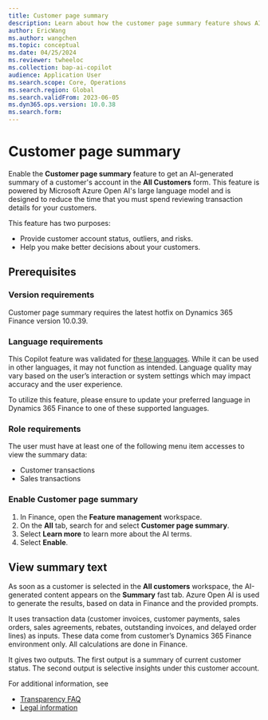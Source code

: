 ```yaml
---
title: Customer page summary
description: Learn about how the customer page summary feature shows AI-generated text in the customer page form.
author: EricWang
ms.author: wangchen
ms.topic: conceptual
ms.date: 04/25/2024
ms.reviewer: twheeloc
ms.collection: bap-ai-copilot
audience: Application User
ms.search.scope: Core, Operations
ms.search.region: Global
ms.search.validFrom: 2023-06-05
ms.dyn365.ops.version: 10.0.38
ms.search.form:    
---
```


# Customer page summary

Enable the **Customer page summary** feature to get an AI-generated summary of a customer's account in the **All Customers** form. This feature is powered by Microsoft Azure Open AI's large language model and is designed to reduce the time that you must spend reviewing transaction details for your customers.

This feature has two purposes:

- Provide customer account status, outliers, and risks.
- Help you make better decisions about your customers.

## Prerequisites

### Version requirements

Customer page summary requires the latest hotfix on Dynamics 365 Finance version 10.0.39.

### Language requirements

This Copilot feature was validated for [these languages](https://go.microsoft.com/fwlink/?linkid=2270154). While it can be used in other languages, it may not function as intended. Language quality may vary based on the user’s interaction or system settings which may impact accuracy and the user experience. 

To utilize this feature, please ensure to update your preferred language in Dynamics 365 Finance to one of these supported languages.

### Role requirements

The user must have at least one of the following menu item accesses to view the summary data:

- Customer transactions
- Sales transactions 

### Enable Customer page summary

1. In Finance, open the **Feature management** workspace.
1. On the **All** tab, search for and select **Customer page summary**.
1. Select **Learn more** to learn more about the AI terms.
1. Select **Enable**.

## View summary text

As soon as a customer is selected in the **All customers** workspace, the AI-generated content appears on the **Summary** fast tab. Azure Open AI is used to generate the results, based on data in Finance and the provided prompts. 

It uses transaction data (customer invoices, customer payments, sales orders, sales agreements, rebates, outstanding invoices, and delayed order lines) as inputs. These data come from customer’s Dynamics 365 Finance environment only. All calculations are done in Finance. 

It gives two outputs. The first output is a summary of current customer status. The second output is selective insights under this customer account.

For additional information, see

- [Transparency FAQ](CustomerPageSummaryFAQ.md)
- [Legal information](https://go.microsoft.com/fwlink/?linkid=2173149)